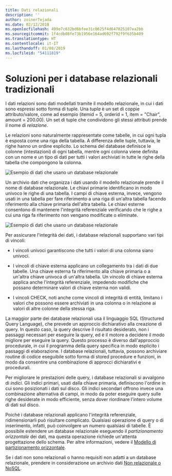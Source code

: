 ```yaml
---
title: Dati relazionali
description: ''
author: zoinerTejada
ms.date: 02/12/2018
ms.openlocfilehash: 499e7c632bd6bfee31c0625f4d647825107ea2bb
ms.sourcegitcommit: 1f4cdb08fe73b1956e164ad692f792f9f635b409
ms.translationtype: HT
ms.contentlocale: it-IT
ms.lasthandoff: 01/08/2019
ms.locfileid: "54111819"
---
```

# <a name="traditional-relational-database-solutions"></a>Soluzioni per i database relazionali tradizionali

I dati relazioni sono dati modellati tramite il modello relazionale, in cui i dati sono espressi sotto forma di tuple. Una *tupla* è un set di coppie attributo/valore, come ad esempio (itemid = 5, orderid = 1, item = "Chair", amount = 200.00). Un set di tuple che condividono gli stessi attributi prende il nome di *relazione*.

Le relazioni sono naturalmente rappresentate come tabelle, in cui ogni tupla è esposta come una riga della tabella. A differenza delle tuple, tuttavia, le righe hanno un ordine esplicito. Lo schema del database definisce le colonne (intestazioni) di ogni tabella, mentre ogni colonna viene definita con un nome e un tipo di dati per tutti i valori archiviati in tutte le righe della tabella che compongono la colonna.

![Esempio di dati che usano un database relazionale](../images/example-relational.png)

Un archivio dati che organizza i dati usando il modello relazionale prende il nome di database relazionale. Le chiavi primarie identificano in modo univoco le righe di una tabella. I campi di chiave esterna, invece, vengono usati in una tabella per fare riferimento a una riga di un'altra tabella facendo riferimento alla chiave primaria dell'altra tabella. Le chiavi esterne consentono di mantenere l'integrità referenziale verificando che le righe a cui una riga fa riferimento non vengano modificate o eliminate.

![Esempio di dati che usano un database relazionale](../images/example-relational2.png)

Per assicurare l'integrità dei dati, i database relazionali supportano vari tipi di vincoli:

- I vincoli univoci garantiscono che tutti i valori di una colonna siano univoci.

- I vincoli di chiave esterna applicano un collegamento tra i dati di due tabelle. Una chiave esterna fa riferimento alla chiave primaria o a un'altra chiave univoca di un'altra tabella. Un vincolo di chiave esterna applica anche l'integrità referenziale, impedendo modifiche che possano determinare valori di chiave esterna non validi.

- I vincoli CHECK, noti anche come vincoli di integrità di entità, limitano i valori che possono essere archiviati in una colonna o in relazione ai valori di altre colonne della stessa riga.

La maggior parte dei database relazionali usa il linguaggio SQL (Structured Query Language), che prevede un approccio dichiarativo alla creazione di query. In questo caso, la query descrive il risultato desiderato, non i passaggi necessari per eseguire la query, ed è il motore a decidere il modo migliore per eseguire la query. Questo processo è diverso dall'approccio procedurale, in cui il programma della query specifica in modo esplicito i passaggi di elaborazione. I database relazionali, tuttavia, possono archiviare routine di codice eseguibile sotto forma di stored procedure e funzioni, in modo da consentire una combinazione di approcci dichiarativi e procedurali.

Per migliorare le prestazioni delle query, i database relazionali si avvalgono di *indici*. Gli indici primari, usati dalla chiave primaria, definiscono l'ordine in cui sono posizionati i dati sul disco. Gli indici secondari offrono invece una combinazione alternativa di campi, in modo da poter eseguire query sulle righe desiderate in modo efficiente, senza dover riordinare l'intero volume di dati sul disco.

Poiché i database relazionali applicano l'integrità referenziale, ridimensionarli può risultare complicato. Qualsiasi operazione di query o di inserimento, infatti, può coinvolgere un numero qualsiasi di tabelle. È possibile estendere un database relazionale eseguendo il *partizionamento orizzontale* dei dati, ma questa operazione richiede un'attenta progettazione dello schema. Per altre informazioni, vedere il [Modello di partizionamento orizzontale](../../patterns/sharding.md).

Se i dati non sono relazionali o hanno requisiti non adatti a un database relazionale, prendere in considerazione un archivio dati [Non relazionale o NoSQL](../big-data/non-relational-data.md).

